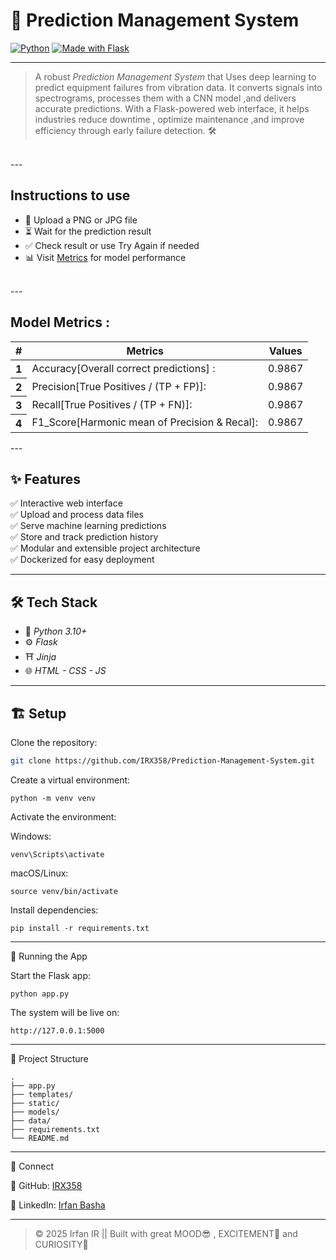 # 🔮 Prediction Management System

[![Python](https://img.shields.io/badge/python-3.10-blue?logo=python)](https://www.python.org)
[![Made with Flask](https://img.shields.io/badge/Made%20with-Flask-blue.svg?logo=flask)](https://flask.palletsprojects.com/)

---


> A robust *Prediction Management System* that
Uses deep learning
to predict equipment failures from vibration data. It converts signals into spectrograms, processes them with a CNN model ,and delivers accurate predictions. With a Flask-powered web interface, it helps industries reduce downtime , optimize maintenance ,and improve efficiency through early failure detection. 🛠
<br>
---

<h2>Instructions to use</h2>
<div id="instructions-content">
        <ul>
            <li>📂 Upload a PNG or JPG file</li>
            <li>⏳ Wait for the prediction result</li>
            <li>✅ Check result or use Try Again if needed</li>
            <li>📊 Visit <a href="/metrics">Metrics</a> for model performance</li>
        </ul>
    </div>
   <br>
---
  
   <h2>
   Model Metrics : 
   </h2>
        <table>
            <thead>
                <tr class="table-info" >
                    <th class="table-info"  scope="col"># </th>
                    <th class="table-info"  scope="col">Metrics </th>
                    <th class="table-info"  scope="col">Values </th>
                </tr>
            </thead>
            <tbody>
                <tr class="table-info" >
                    <th class="table-info"  scope="row">1</th>
                    <td>Accuracy[Overall correct predictions] : </td>
                    <td>0.9867</td>
                </tr>
                <tr class="table-info" >
                    <th class="table-info"  scope="row">2</th>
      <td>Precision[True Positives / (TP + FP)]: </td>
      <td>0.9867</td>
    </tr>
    <tr class="table-info" >
        <th scope="row">3</th>
        <td>Recall[True Positives / (TP + FN)]: </td>
        <td>0.9867</td>
    </tr>
    <tr class="table-info" >
      <th class="table-info"  scope="row">4</th>
      <td>F1_Score[Harmonic mean of Precision & Recal]: </td>
      <td>0.9867</td>
    </tr>
  </tbody>
</table>  
---

## ✨ Features

✅ Interactive web interface  
✅ Upload and process data files  
✅ Serve machine learning predictions  
✅ Store and track prediction history  
✅ Modular and extensible project architecture  
✅ Dockerized for easy deployment

---

## 🛠 Tech Stack

- 🐍 *Python 3.10+*  
- ⚙ *Flask*    
- ⛩️ *Jinja*
- 🌐 *HTML - CSS - JS*


---

## 🏗 Setup

Clone the repository:

```bash
git clone https://github.com/IRX358/Prediction-Management-System.git
```
Create a virtual environment:
```
python -m venv venv
```
Activate the environment:

Windows:
```
venv\Scripts\activate
```
macOS/Linux:
```
source venv/bin/activate
```

Install dependencies:
```
pip install -r requirements.txt
```

---

🚀 Running the App

Start the Flask app:
```
python app.py
```
The system will be live on:
```
http://127.0.0.1:5000
```

---

📂 Project Structure
```
.
├── app.py
├── templates/
├── static/
├── models/
├── data/
├── requirements.txt
└── README.md
```

---


🤝 Connect

🐙 GitHub: <a href="https://github.com/IRX358">IRX358</a>

💼 LinkedIn: <a href="https://www.linkedin.com/in/irfan-basha-396b97282/"> Irfan Basha </a>

---

>  © 2025 Irfan IR || 
            Built with great MOOD😎 , EXCITEMENT🤩 and CURIOSITY🤔
